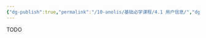```yaml
---
{"dg-publish":true,"permalink":"/10-anolis/基础必学课程/4.1 用户信息/","dgPassFrontmatter":true}
---
```


TODO